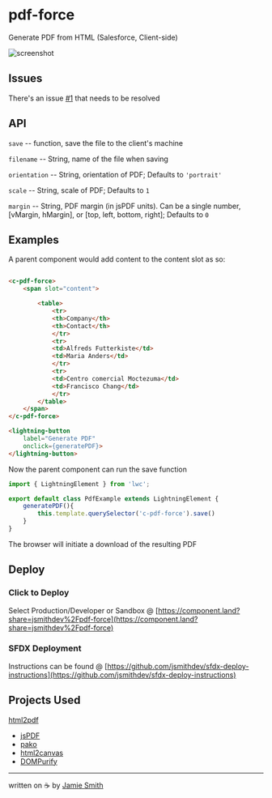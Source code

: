 # pdf-force

Generate PDF from HTML (Salesforce, Client-side)

![screenshot](https://i.imgur.com/QSR5BoY.png)

## Issues

There's an issue [#1](https://github.com/jsmithdev/pdf-force/issues/1) that needs to be resolved

## API

`save` -- function,  save the file to the client's machine

`filename` -- String,  name of the file when saving

`orientation` -- String,  orientation of PDF; Defaults to `'portrait'`

`scale` -- String,  scale of PDF; Defaults to `1`

`margin` -- String,  PDF margin (in jsPDF units). Can be a single number, [vMargin, hMargin], or [top, left, bottom, right]; Defaults to `0`

[comment]: <> (Below is being held until later)
[comment]: <> (`unit` -- String,  unit of PDF; Defaults to `'in'`)
[comment]: <> (`format` -- String,  format of PDF; Defaults to `'letter'`)

## Examples

A parent component would add content to the content slot as so:

```html

<c-pdf-force>
    <span slot="content">

        <table>
            <tr>
            <th>Company</th>
            <th>Contact</th>
            </tr>
            <tr>
            <td>Alfreds Futterkiste</td>
            <td>Maria Anders</td>
            </tr>
            <tr>
            <td>Centro comercial Moctezuma</td>
            <td>Francisco Chang</td>
            </tr>
        </table>
    </span>
</c-pdf-force>

<lightning-button 
    label="Generate PDF"
    onclick={generatePDF}>
</lightning-button>
```

Now the parent component can run the save function

```javascript
import { LightningElement } from 'lwc';

export default class PdfExample extends LightningElement {
    generatePDF(){
        this.template.querySelector('c-pdf-force').save()
    }
}
```

The browser will initiate a download of the resulting PDF

## Deploy

### Click to Deploy

Select Production/Developer or Sandbox @ [https://component.land?share=jsmithdev%2Fpdf-force](https://component.land?share=jsmithdev%2Fpdf-force)

### SFDX Deployment

Instructions can be found @ [https://github.com/jsmithdev/sfdx-deploy-instructions](https://github.com/jsmithdev/sfdx-deploy-instructions)

## Projects Used

[html2pdf](https://github.com/eKoopmans/html2pdf.js)

- [jsPDF](https://github.com/MrRio/jsPDF)
- [pako](https://github.com/nodeca/pako)
- [html2canvas](https://github.com/niklasvh/html2canvas)
- [DOMPurify](https://github.com/cure53/DOMPurify)

---

written on ☕ by [Jamie Smith](https://jsmith.dev)
